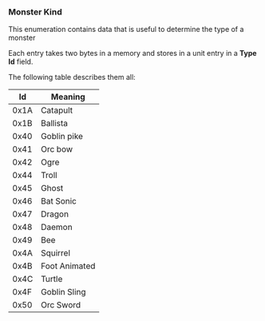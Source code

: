 ### Monster Kind

This enumeration contains data that is useful to determine the type of a monster

Each entry takes two bytes in a memory and stores in a unit entry in a **Type Id** field.

The following table describes them all:

Id | Meaning
-----------|----------------
 0x1A | Catapult
 0x1B | Ballista
 0x40 | Goblin pike
 0x41 | Orc bow
 0x42 | Ogre
 0x44 | Troll
 0x45 | Ghost
 0x46 | Bat Sonic
 0x47 | Dragon
 0x48 | Daemon
 0x49 | Bee
 0x4A | Squirrel
 0x4B | Foot Animated
 0x4C | Turtle
 0x4F | Goblin Sling
 0x50 | Orc Sword
